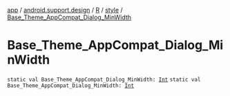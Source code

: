 [app](../../../index.md) / [android.support.design](../../index.md) / [R](../index.md) / [style](index.md) / [Base_Theme_AppCompat_Dialog_MinWidth](./-base_-theme_-app-compat_-dialog_-min-width.md)

# Base_Theme_AppCompat_Dialog_MinWidth

`static val Base_Theme_AppCompat_Dialog_MinWidth: `[`Int`](https://kotlinlang.org/api/latest/jvm/stdlib/kotlin/-int/index.html)
`static val Base_Theme_AppCompat_Dialog_MinWidth: `[`Int`](https://kotlinlang.org/api/latest/jvm/stdlib/kotlin/-int/index.html)